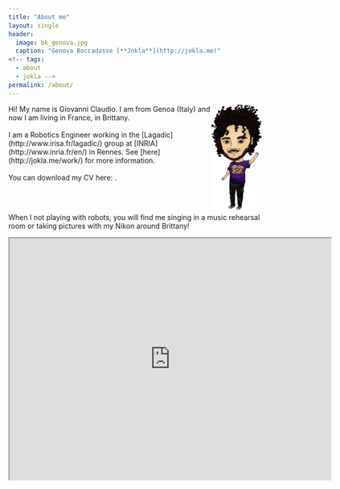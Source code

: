 ```yaml
---
title: "About me"
layout: single
header:
  image: bk_genova.jpg
  caption: "Genova Boccadasse [**Jokla**](http://jokla.me)"
<!-- tags: 
  - about
  - jokla -->
permalink: /about/
---
```



<img src="/images/me.jpg" width="100" align="right" />
Hi! My name is Giovanni Claudio. I am from Genoa (Italy) and now I am living in France, in Brittany.
<br><br>
I am a Robotics Engineer working in the [Lagadic](http://www.irisa.fr/lagadic/) group at [INRIA](http://www.inria.fr/en/) in Rennes. See [here](http://jokla.me/work/) for more information.
<br><br>
You can download my CV here:   <a href="{{ site.url }}/share/Claudio_CV.pdf"><i class="fa fa-download "></i></a>.

<br><br>

When I not playing with robots, you will find me singing in a music rehearsal room or taking pictures with my Nikon around Brittany!


<iframe src="https://www.google.com/maps/d/u/0/embed?mid=z_K4lDOSEk7c.kH6o1x-jwfBo" width="640" height="480"></iframe>



